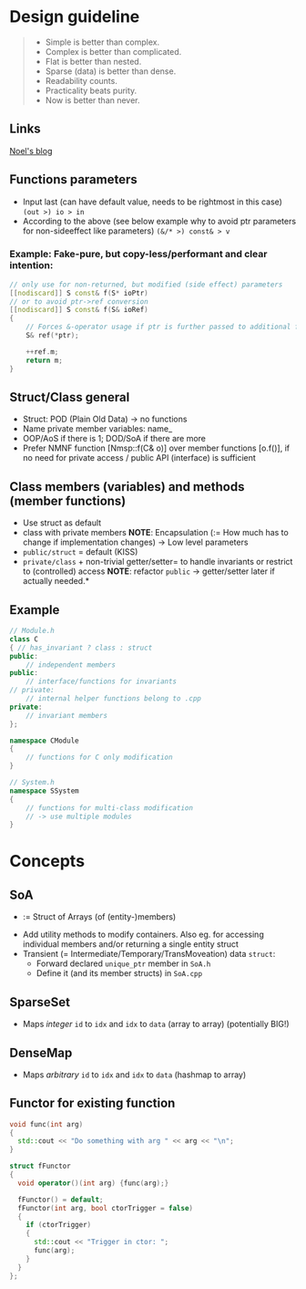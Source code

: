 # Design guideline

> - Simple is better than complex.
> - Complex is better than complicated.
> - Flat is better than nested.
> - Sparse (data) is better than dense.
> - Readability counts.
> - Practicality beats purity.
> - Now is better than never.

## Links
[Noel's blog](https://gamesfromwithin.com/category/c)

## Functions parameters 
- Input last (can have default value, needs to be rightmost in this case)
    `(out >) io > in` 
- According to the above (see below example why to avoid ptr parameters for non-sideeffect like parameters)
    `(&/* >) const& > v `

### Example: Fake-pure, but copy-less/performant and clear intention:
```cpp
// only use for non-returned, but modified (side effect) parameters
[[nodiscard]] S const& f(S* ioPtr)
// or to avoid ptr->ref conversion
[[nodiscard]] S const& f(S& ioRef)
{
    // Forces &-operator usage if ptr is further passed to additional functions -> tramp data
    S& ref(*ptr); 

    ++ref.m;
    return m;
}
```

## Struct/Class general
- Struct: POD (Plain Old Data) -> no functions
- Name private member variables: name_
- OOP/AoS if there is 1; DOD/SoA if there are more
- Prefer NMNF function [Nmsp::f(C& o)] over member functions [o.f()], if no need for private access / public API (interface) is sufficient

## Class members (variables) and methods (member functions)
- Use struct as default
- class with private members 
**NOTE**: Encapsulation (:= How much has to change if implementation changes) -> Low level parameters
- `public/struct` = default (KISS)
- `private/class` + non-trivial getter/setter= to handle invariants or restrict to (controlled) access
**NOTE**: refactor `public` -> getter/setter later if actually needed.*

## Example
```cpp
// Module.h
class C 
{ // has_invariant ? class : struct
public:
    // independent members
public:
    // interface/functions for invariants
// private: 
    // internal helper functions belong to .cpp 
private:
    // invariant members
};

namespace CModule
{
    // functions for C only modification
}

// System.h
namespace SSystem
{
    // functions for multi-class modification
    // -> use multiple modules
}

```

# Concepts
## SoA
- := Struct of Arrays (of (entity-)members)
<!-- - If access other than by index needed: Add an additional mapping-member Id(entifier)->Index 
 - Decide if duplication for mapping, or require O(n) lookup of values -->
- Add utility methods to modify containers. Also eg. for accessing individual members and/or returning a single entity struct
- Transient (= Intermediate/Temporary/TransMoveation) data `struct`:
    - Forward declared `unique_ptr` member in `SoA.h`
    - Define it (and its member structs) in `SoA.cpp`

## SparseSet
- Maps _integer_ `id` to `idx` and `idx` to `data` (array to array) (potentially BIG!)

## DenseMap 
- Maps _arbitrary_ `id` to `idx` and `idx` to `data` (hashmap to array)

## Functor for existing function
```cpp
void func(int arg)
{
  std::cout << "Do something with arg " << arg << "\n";
}

struct fFunctor
{
  void operator()(int arg) {func(arg);}

  fFunctor() = default;
  fFunctor(int arg, bool ctorTrigger = false)
  {
    if (ctorTrigger)
    {
      std::cout << "Trigger in ctor: ";
      func(arg);
    }
  }
};
```

